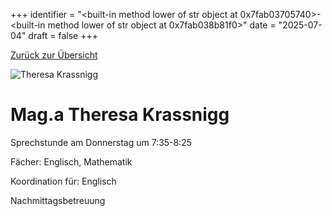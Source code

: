 
+++
identifier = "<built-in method lower of str object at 0x7fab03705740>-<built-in method lower of str object at 0x7fab038b81f0>"
date = "2025-07-04"
draft = false
+++

 [Zurück zur Übersicht](/schule/lehrpersonal/)

<div class="row">
<div class="column">
<img src="/images/personal/Krassnigg.jpg" alt="Theresa Krassnigg"> 
</div>
<div class="column">

# Mag.a Theresa Krassnigg 

Sprechstunde am Donnerstag um 7:35-8:25

Fächer: Englisch,  Mathematik











Koordination für: Englisch

Nachmittagsbetreuung

</div>
</div> 

